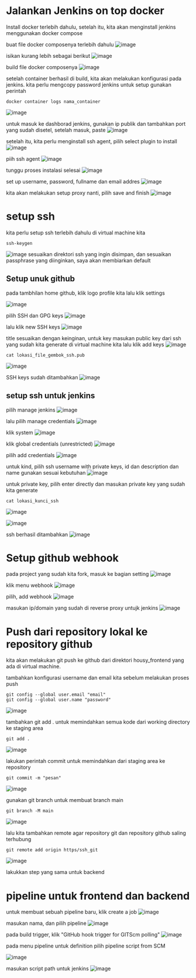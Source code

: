 # Jalankan Jenkins on top docker

Install docker terlebih dahulu,
setelah itu, kita akan menginstall jenkins menggunakan docker compose

buat file docker composenya terlebih dahulu
![image](https://user-images.githubusercontent.com/36489276/206492361-6ca98647-87ed-4c66-b0c9-a7f53a72a4fe.png)


isikan kurang lebih sebagai berikut
![image](https://user-images.githubusercontent.com/36489276/206492072-9c5eca1c-7ab4-4714-85ad-db737789f5e8.png)

build file docker composenya
![image](https://user-images.githubusercontent.com/36489276/206493456-0d634a2b-61ff-46b0-9a62-8194968a8caf.png)

setelah container berhasil di build, kita akan melakukan konfigurasi pada jenkins.
kita perlu mengcopy password jenkins untuk setup
gunakan perintah 
```
docker container logs nama_container
```
![image](https://user-images.githubusercontent.com/36489276/206495373-9831195c-4a82-45ab-8fe9-42daa789de1d.png)

untuk masuk ke dashborad jenkins, gunakan ip publik dan tambahkan port yang sudah disetel, setelah masuk, paste 
![image](https://user-images.githubusercontent.com/36489276/206496162-9143dc0f-51fb-46c3-a6ba-797e2508314d.png)

setelah itu, kita perlu menginstall ssh agent, pilih select plugin to install
![image](https://user-images.githubusercontent.com/36489276/206497089-3941bb6c-ee84-4e21-9db6-1a4ec59db57c.png)

piih ssh agent
![image](https://user-images.githubusercontent.com/36489276/206498117-aeb5d08a-641a-4f6f-8a07-f565a0e399e6.png)

tunggu proses instalasi selesai
![image](https://user-images.githubusercontent.com/36489276/206498226-6b3bb326-1806-4c48-820b-3586a87320bb.png)

set up username, password, fullname dan email addres
![image](https://user-images.githubusercontent.com/36489276/206498951-bbce3abb-8eeb-44c4-9528-13e1da0e5c79.png)

kita akan melakukan setup proxy nanti, pilih save and finish
![image](https://user-images.githubusercontent.com/36489276/206499492-5e5fcb65-8b49-448f-a7eb-95309feab113.png)

# setup ssh
kita perlu setup ssh terlebih dahulu di virtual machine kita
```
ssh-keygen
```
![image](https://user-images.githubusercontent.com/36489276/206378634-655b8182-8bee-4688-a36d-41b8182bbb9c.png)
sesuaikan direktori ssh yang ingin disimpan, dan sesuaikan passphrase yang diinginkan, saya akan membiarkan default

## Setup unuk github
pada tambhilan home github, klik logo profile kita lalu klik settings

![image](https://user-images.githubusercontent.com/36489276/206379166-6aa0c1b2-92b2-4a79-9949-4b4912ec9237.png)

pilih SSH dan GPG keys
![image](https://user-images.githubusercontent.com/36489276/206379275-0acb8afe-f83b-4e55-8710-2428e2c76091.png)

lalu klik new SSH keys
![image](https://user-images.githubusercontent.com/36489276/206379544-f13f0aa3-bcf8-422f-9f5d-df0a780317e1.png)

title sesuaikan dengan keinginan,
untuk key masukan public key dari ssh yang sudah kita generate di virtual machine kita lalu klik add keys
![image](https://user-images.githubusercontent.com/36489276/206380320-a35639c5-0137-41fe-8eb2-0a238b4c536d.png)

```
cat lokasi_file_gembok_ssh.pub
```
![image](https://user-images.githubusercontent.com/36489276/206379980-81ab867f-1f15-46e2-835a-04739ea48269.png)

SSH keys sudah ditambahkan
![image](https://user-images.githubusercontent.com/36489276/206380683-21edde7f-2b0b-4909-adf5-4a7938351d53.png)

## setup ssh untuk jenkins

pilih manage jenkins
![image](https://user-images.githubusercontent.com/36489276/206382002-069afbde-230c-419f-9dac-f732a78ae61b.png)

lalu pilih manage credentials
![image](https://user-images.githubusercontent.com/36489276/206382123-223f10e3-4142-40e1-9a86-1e7d6e0efa81.png)

klik system
![image](https://user-images.githubusercontent.com/36489276/206382682-d5251e35-b4a5-446d-bbaf-e6d7f304ec12.png)

klik global credentials (unrestricted)
![image](https://user-images.githubusercontent.com/36489276/206382814-1cb7c6a1-cbe5-4b5c-a28c-cea28413c66d.png)

pilih add credentials
![image](https://user-images.githubusercontent.com/36489276/206382859-2cb90a2f-c06a-47d2-8536-86eac7c26faf.png)

untuk kind, pilih ssh username with private keys, id dan description dan name gunakan sesuai kebutuhan
![image](https://user-images.githubusercontent.com/36489276/206383615-9fe0fc59-cb44-450a-8060-b3899ce6be8a.png)

untuk private key, pilih enter directly dan masukan private key yang sudah kita generate
```
cat lokasi_kunci_ssh
```
![image](https://user-images.githubusercontent.com/36489276/206384167-be675843-45ce-405c-9341-86fdbd267564.png)

![image](https://user-images.githubusercontent.com/36489276/206383962-4ea6f124-447c-4f05-981f-942ff9d6d375.png)

ssh berhasil ditambahkan
![image](https://user-images.githubusercontent.com/36489276/206384432-4165d491-42c6-43ba-a224-6e50765ed481.png)

# Setup github webhook

pada project yang sudah kita fork, masuk ke bagian setting
![image](https://user-images.githubusercontent.com/36489276/206505171-92b419dd-f9b0-4646-8d20-4a69a37a8966.png)

klik menu webhook
![image](https://user-images.githubusercontent.com/36489276/206505572-19722d33-4427-4fa7-9a2c-42efa308f7c6.png)

pilih, add webhook
![image](https://user-images.githubusercontent.com/36489276/206505754-15a92f92-d590-4fb8-91e6-a28f7f5e6acb.png)

masukan ip/domain yang sudah di reverse proxy untujk jenkins
![image](https://user-images.githubusercontent.com/36489276/206506916-e00c5e7a-3cef-4fa6-ae75-56595d1af2d3.png)

# Push dari repository lokal ke repository github

kita akan melakukan git push ke github dari direktori housy_frontend yang ada di virtual machine.

tambahkan konfigurasi username dan email kita sebelum melakukan proses push
```
git config --global user.email "email"
git config --global user.name "password"
```
![image](https://user-images.githubusercontent.com/36489276/206459836-7518d25b-b7b7-47dc-82b9-0edb98362dcd.png)

tambahkan git add . untuk memindahkan semua kode dari working directory ke staging area
```
git add . 
```
![image](https://user-images.githubusercontent.com/36489276/206459934-326b5270-aefc-4a56-85c9-625211d6882e.png)

lakukan perintah commit untuk memindahkan dari staging area ke repository
```
git commit -m "pesan"
```
![image](https://user-images.githubusercontent.com/36489276/206461066-0ed857da-7d77-4d74-8395-060a09422201.png)

gunakan git branch untuk membuat branch main
```
git branch -M main
```
![image](https://user-images.githubusercontent.com/36489276/206461370-36d65d8b-c5b5-4f63-9964-b0e77c4657dd.png)

lalu kita tambahkan remote agar repository git dan repository github saling terhubung
```
git remote add origin https/ssh_git
```
![image](https://user-images.githubusercontent.com/36489276/206463191-b78f759f-93f4-4bd0-a66d-15ce66b79744.png)

lakukkan step yang sama untuk backend

# pipeline untuk frontend dan backend

untuk membuat sebuah pipeline baru, klik create a job
![image](https://user-images.githubusercontent.com/36489276/206452340-5d06e03e-7f95-458f-af34-90612b2a0e8a.png)

masukan nama, dan pilih pipeline
![image](https://user-images.githubusercontent.com/36489276/206455553-f4e16549-e29c-4150-930a-8266e41e8eee.png)

pada build trigger, klik "GitHub hook trigger for GITScm polling"
![image](https://user-images.githubusercontent.com/36489276/206455852-14adbf53-695e-4642-8bfa-d3e199e18a83.png)

pada menu pipeline
untuk definition pilih pipeline script from SCM

![image](https://user-images.githubusercontent.com/36489276/206470299-6d1c8c19-21d1-45ce-8557-89ac38d76800.png)

masukan script path untuk jenkins
![image](https://user-images.githubusercontent.com/36489276/206470790-2fe3a22c-81cb-4627-b476-5ae0c3c0e723.png)


